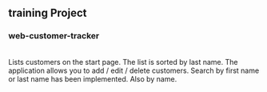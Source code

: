 <h2>training Project</h2>
<h3>web-customer-tracker</h3>
<br>
Lists customers on the start page.
The list is sorted by last name.
The application allows you to add / edit / delete customers.
Search by first name or last name has been implemented. Also by name.
<br>



 
